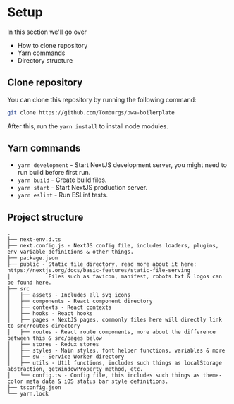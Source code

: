 # Setup

In this section we'll go over
- How to clone repository
- Yarn commands
- Directory structure

## Clone repository

You can clone this repository by running the following command:
```bash
git clone https://github.com/Tomburgs/pwa-boilerplate
```

After this, run the `yarn install` to install node modules.

## Yarn commands

- `yarn development` - Start NextJS development server, you might need to run build before first run.
- `yarn build` - Create build files.
- `yarn start` - Start NextJS production server.
- `yarn eslint` - Run ESLint tests.

## Project structure

```
.
├── next-env.d.ts
├── next.config.js - NextJS config file, includes loaders, plugins, env variable definitions & other things.
├── package.json
├── public - Static file directory, read more about it here: https://nextjs.org/docs/basic-features/static-file-serving
│            Files such as favicon, manifest, robots.txt & logos can be found here.
├── src
│   ├── assets - Includes all svg icons
│   ├── components - React component directory
│   ├── contexts - React contexts
│   ├── hooks - React hooks
│   ├── pages - NextJS pages, commonly files here will directly link to src/routes directory
│   ├── routes - React route components, more about the difference between this & src/pages below
│   ├── stores - Redux stores
│   ├── styles - Main styles, font helper functions, variables & more
│   ├── sw - Service Worker directory
│   ├── utils - Util functions, includes such things as localStorage abstraction, getWindowProperty method, etc.
│   └── config.ts - Config file, this includes such things as theme-color meta data & iOS status bar style definitions.
├── tsconfig.json
└── yarn.lock
```
